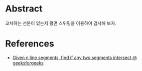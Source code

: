 # Abstract

교차하는 선분이 있는지 평면 스위핑을 이용하여 검사해 보자.

# References

* [Given n line segments, find if any two segments intersect @ geeksforgeeks](http://www.geeksforgeeks.org/given-a-set-of-line-segments-find-if-any-two-segments-intersect/)